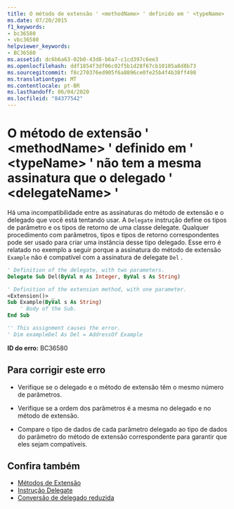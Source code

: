 ```yaml
---
title: O método de extensão ' <methodName> ' definido em ' <typeName> ' não tem a mesma assinatura que o delegado ' <delegateName> '
ms.date: 07/20/2015
f1_keywords:
- bc36580
- vbc36580
helpviewer_keywords:
- BC36580
ms.assetid: dc6b6a63-02b0-43d8-b6a7-c1cd397c6ee3
ms.openlocfilehash: ddf1854f3df06c02f5b1d28f67cb10105a8d8b73
ms.sourcegitcommit: f8c270376ed905f6a8896ce0fe25b4f4b38ff498
ms.translationtype: MT
ms.contentlocale: pt-BR
ms.lasthandoff: 06/04/2020
ms.locfileid: "84377542"
---
```

# <a name="extension-method-methodname-defined-in-typename-does-not-have-the-same-signature-as-delegate-delegatename"></a>O método de extensão ' \<methodName> ' definido em ' \<typeName> ' não tem a mesma assinatura que o delegado ' \<delegateName> '
Há uma incompatibilidade entre as assinaturas do método de extensão e o delegado que você está tentando usar. A `Delegate` instrução define os tipos de parâmetro e os tipos de retorno de uma classe delegate. Qualquer procedimento com parâmetros, tipos e tipos de retorno correspondentes pode ser usado para criar uma instância desse tipo delegado. Esse erro é relatado no exemplo a seguir porque a assinatura do método de extensão `Example` não é compatível com a assinatura de delegate `Del` .  
  
```vb  
' Definition of the delegate, with two parameters.  
Delegate Sub Del(ByVal m As Integer, ByVal s As String)  
```  
  
```vb  
' Definition of the extension method, with one parameter.  
<Extension()> _  
Sub Example(ByVal s As String)  
    ' Body of the Sub.  
End Sub  
```  
  
```vb  
'' This assignment causes the error.  
' Dim exampleDel As Del = AddressOf Example  
```  
  
 **ID do erro:** BC36580  
  
## <a name="to-correct-this-error"></a>Para corrigir este erro  
  
- Verifique se o delegado e o método de extensão têm o mesmo número de parâmetros.  
  
- Verifique se a ordem dos parâmetros é a mesma no delegado e no método de extensão.  
  
- Compare o tipo de dados de cada parâmetro delegado ao tipo de dados do parâmetro do método de extensão correspondente para garantir que eles sejam compatíveis.  
  
## <a name="see-also"></a>Confira também

- [Métodos de Extensão](../programming-guide/language-features/procedures/extension-methods.md)
- [Instrução Delegate](../language-reference/statements/delegate-statement.md)
- [Conversão de delegado reduzida](../programming-guide/language-features/delegates/relaxed-delegate-conversion.md)
